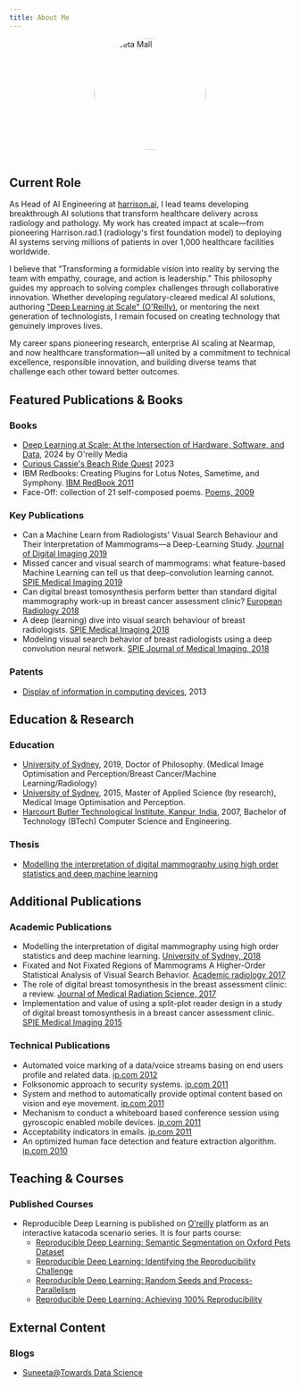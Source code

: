 ```yaml
---
title: About Me 
---
```


<img src="../../resources/me.png" alt="Suneeta Mall" style="border-radius: 50%; width: 200px; height: 200px; object-fit: cover; display: block; margin: 0 auto;">

<br/>

## Current Role

As Head of AI Engineering at [harrison.ai](https://harrison.ai/), I lead teams developing breakthrough AI solutions that transform healthcare delivery across radiology and pathology. My work has created impact at scale—from pioneering Harrison.rad.1 (radiology's first foundation model) to deploying AI systems serving millions of patients in over 1,000 healthcare facilities worldwide.

I believe that "Transforming a formidable vision into reality by serving the team with empathy, courage, and action is leadership." This philosophy guides my approach to solving complex challenges through collaborative innovation. Whether developing regulatory-cleared medical AI solutions, authoring ["Deep Learning at Scale" (O'Reilly)](https://www.oreilly.com/pub/au/8214), or mentoring the next generation of technologists, I remain focused on creating technology that genuinely improves lives.

My career spans pioneering research, enterprise AI scaling at Nearmap, and now healthcare transformation—all united by a commitment to technical excellence, responsible innovation, and building diverse teams that challenge each other toward better outcomes.

## Featured Publications & Books

### Books
- [Deep Learning at Scale: At the Intersection of Hardware, Software, and Data](https://www.oreilly.com/library/view/deep-learning-at/9781098145279/), 2024 by O'reilly Media
- [Curious Cassie's Beach Ride Quest](https://www.amazon.com.au/dp/B0BPQQPYD8) 2023
- IBM Redbooks: Creating Plugins for Lotus Notes, Sametime, and Symphony. [IBM RedBook 2011][ibm_redbook]
- Face-Off: collection of 21 self-composed poems. [Poems, 2009][faceoff]

### Key Publications
- Can a Machine Learn from Radiologists' Visual Search Behaviour and Their Interpretation of Mammograms—a Deep-Learning Study. [Journal of Digital Imaging 2019][jdi_2019]
- Missed cancer and visual search of mammograms: what feature-based Machine Learning can tell us that deep-convolution learning cannot. [SPIE Medical Imaging 2019][spie_2019]
- Can digital breast tomosynthesis perform better than standard digital mammography work-up in breast cancer assessment clinic? [European Radiology 2018][eu_rad_2018]
- A deep (learning) dive into visual search behaviour of breast radiologists. [SPIE Medical Imaging 2018][spie_2018]
- Modeling visual search behavior of breast radiologists using a deep convolution neural network. [SPIE Journal of Medical Imaging, 2018][spie_jmi_2018]

### Patents
- [Display of information in computing devices][patent], 2013

## Education & Research

### Education
- [University of Sydney][sydu], 2019, Doctor of Philosophy. (Medical Image Optimisation and Perception/Breast Cancer/Machine Learning/Radiology)
- [University of Sydney][sydu], 2015, Master of Applied Science (by research), Medical Image Optimisation and Perception.
- [Harcourt Butler Technological Institute, Kanpur, India][hbti], 2007, Bachelor of Technology (BTech) Computer Science and Engineering.

### Thesis
- [Modelling the interpretation of digital mammography using high order statistics and deep machine learning][thesis]

## Additional Publications

### Academic Publications
- Modelling the interpretation of digital mammography using high order statistics and deep machine learning. [University of Sydney, 2018][thesis]
- Fixated and Not Fixated Regions of Mammograms  A Higher-Order Statistical Analysis of Visual Search Behavior. [Academic radiology 2017][arad_2017]
- The role of digital breast tomosynthesis in the breast assessment clinic: a review. [Journal of Medical Radiation Science, 2017][jmrs_2017]
- Implementation and value of using a split-plot reader design in a study of digital breast tomosynthesis in a breast cancer assessment clinic. [SPIE  Medical Imaging 2015][spie_2015]

### Technical Publications
- Automated voice marking of a data/voice streams basing on end users profile and related data. [ip.com 2012][000214706]
- Folksonomic approach to security systems. [ip.com 2011][000207906]
- System and method to automatically provide optimal content based on vision and eye movement. [ip.com 2011][000208045]
- Mechanism to conduct a whiteboard based conference session using gyroscopic enabled mobile devices. [ip.com 2011][000208037]
- Acceptability indicators in emails. [ip.com 2011][000212197D]
- An optimized human face detection and feature extraction algorithm. [ip.com 2010][000197147]

## Teaching & Courses

### Published Courses
- Reproducible Deep Learning is published on [O'reilly][oreilly] platform as an interactive katacoda scenario series. It is four parts course:
    - [Reproducible Deep Learning: Semantic Segmentation on Oxford Pets Dataset]
    - [Reproducible Deep Learning: Identifying the Reproducibility Challenge]
    - [Reproducible Deep Learning: Random Seeds and Process-Parallelism]
    - [Reproducible Deep Learning: Achieving 100% Reproducibility]

## External Content

### Blogs
- [Suneeta@Towards Data Science]

[oreilly]: https://oreilly.com
[sydu]: https://sydney.edu.au/
[thesis]: https://ses.library.usyd.edu.au/handle/2123/19987
[hbti]: https://en.wikipedia.org/wiki/Harcourt_Butler_Technical_University
[patent]: https://www.patentsencyclopedia.com/app/20130198208
[jdi_2019]: https://link.springer.com/article/10.1007%2Fs10278-018-00174-z
[spie_2019]: https://www.spiedigitallibrary.org/conference-proceedings-of-spie/10952/1095216/Missed-cancer-and-visual-search-of-mammograms--what-feature/10.1117/12.2512539.full
[eu_rad_2018]: https://dx.doi.org/10.1007/s00330-018-5473-4
[spie_2018]: https://www.spiedigitallibrary.org/conference-proceedings-of-spie/10577/1057708/A-deep-learning-dive-into-visual-search-behaviour-of-breast/10.1117/12.2293366.full
[spie_jmi_2018]: https://www.spiedigitallibrary.org/journals/Journal-of-Medical-Imaging/volume-5/issue-3/035502/Modeling-visual-search-behavior-of-breast-radiologists-using-a-deep/10.1117/1.JMI.5.3.035502.short
[arad_2017]: https://www.academicradiology.org/article/S1076-6332(17)30003-X/abstract
[jmrs_2017]: https://www.ncbi.nlm.nih.gov/pmc/articles/PMC5587657/
[spie_2015]: https://www.spiedigitallibrary.org/conference-proceedings-of-spie/9416/941619/Implementation-and-value-of-using-a-split-plot-reader-design/10.1117/12.2083152.short
[000214706]: https://priorart.ip.com/IPCOM/000214706
[000197147]: https://priorart.ip.com/IPCOM/000197147
[000212197D]: https://priorart.ip.com/IPCOM/000212197D
[000207906]: https://priorart.ip.com/IPCOM/000207906
[000208045]: https://priorart.ip.com/IPCOM/000208045
[000208037]: https://priorart.ip.com/IPCOM/000208037
[ibm_redbook]: https://www-10.lotus.com/ldd/ddwiki.nsf/xpDocViewer.xsp?lookupName=IBM+Redbooks%3A+Creating+Plugins+for+Lotus+Notes%2C+Sametime%2C+and+Symphony#action=openDocument&content=catcontent&ct=redbooks
[faceoff]: https://www.amazon.com/Face-Off-Suneeta-Mall/dp/8184650892
[Reproducible Deep Learning: Semantic Segmentation on Oxford Pets Dataset]: https://learning.oreilly.com/scenarios/reproducible-deep-learning/9781492091219/
[Reproducible Deep Learning: Identifying the Reproducibility Challenge]: https://learning.oreilly.com/scenarios/reproducible-deep-learning/9781492091226/
[Reproducible Deep Learning: Random Seeds and Process-Parallelism]: https://learning.oreilly.com/scenarios/reproducible-deep-learning/9781492091233/
[Reproducible Deep Learning: Achieving 100% Reproducibility]: https://learning.oreilly.com/scenarios/reproducible-deep-learning/9781492091240/
[Suneeta@Towards Data Science]: https://medium.com/@suneetamall